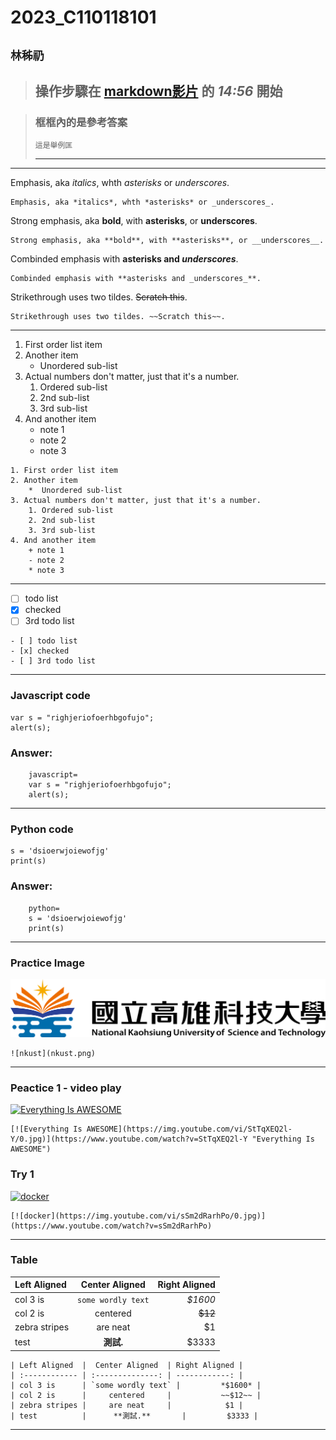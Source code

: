 # 2023_C110118101
## `林秭礽`
>操作步驟在 [markdown影片](https://nkusto365-my.sharepoint.com/:v:/g/personal/10979_office365_nkust_edu_tw/EVH2K_Ipn2pMoQAQy3mhfhsB3wKPzy2Ggr-I3TFMS6AoQQ?e=Y7bfFi) 的 *14:56* 開始
>---

>### 框框內的是參考答案
> ```
> 這是舉例匡
> ```
>---

---

Emphasis, aka *italics*, whth *asterisks* or _underscores_.

``` 
Emphasis, aka *italics*, whth *asterisks* or _underscores_.
```

Strong emphasis, aka **bold**, with **asterisks**, or __underscores__.

```
Strong emphasis, aka **bold**, with **asterisks**, or __underscores__.
```

Combinded emphasis with **asterisks and _underscores_**.

```
Combinded emphasis with **asterisks and _underscores_**.
```

Strikethrough uses two tildes. ~~Scratch this~~.

```
Strikethrough uses two tildes. ~~Scratch this~~.
```


---

1. First order list item
2. Another item
   *  Unordered sub-list
3. Actual numbers don't matter, just that it's a number.
   1.  Ordered sub-list
   2.  2nd sub-list
   3.  3rd sub-list
4. And another item
   + note 1
   + note 2
   * note 3

```
1. First order list item
2. Another item
    *  Unordered sub-list
3. Actual numbers don't matter, just that it's a number.
    1. Ordered sub-list
    2. 2nd sub-list
    3. 3rd sub-list
4. And another item
    + note 1
    - note 2
    * note 3
```

---

- [ ] todo list
- [x] checked
- [ ] 3rd todo list

```
- [ ] todo list
- [x] checked
- [ ] 3rd todo list
```

---

### Javascript code
```javascript=
var s = "righjeriofoerhbgofujo";
alert(s);
```

### Answer:
```
    javascript=
    var s = "righjeriofoerhbgofujo";
    alert(s);
```

---

### Python code
```python=
s = 'dsioerwjoiewofjg'
print(s)
```

### Answer:
```
    python=
    s = 'dsioerwjoiewofjg'
    print(s)
```

---
### Practice Image

![nkust](nkust.png)

```
![nkust](nkust.png)
```

---

### Peactice 1 - video play

[![Everything Is AWESOME](https://img.youtube.com/vi/StTqXEQ2l-Y/0.jpg)](https://www.youtube.com/watch?v=StTqXEQ2l-Y "Everything Is AWESOME")

```
[![Everything Is AWESOME](https://img.youtube.com/vi/StTqXEQ2l-Y/0.jpg)](https://www.youtube.com/watch?v=StTqXEQ2l-Y "Everything Is AWESOME")
```

### Try 1

[![docker](https://img.youtube.com/vi/sSm2dRarhPo/0.jpg)](https://www.youtube.com/watch?v=sSm2dRarhPo)

```
[![docker](https://img.youtube.com/vi/sSm2dRarhPo/0.jpg)](https://www.youtube.com/watch?v=sSm2dRarhPo)
```

---
### Table

| Left Aligned  |  Center Aligned  | Right Aligned |
| :------------ | :--------------: | ------------: |
| col 3 is      | `some wordly text` |         *$1600* |
| col 2 is      |     centered     |           ~~$12~~ |
| zebra stripes |     are neat     |            $1 |
| test          |      **測試.**       |         $3333 |

```
| Left Aligned  |  Center Aligned  | Right Aligned |
| :------------ | :--------------: | ------------: |
| col 3 is      | `some wordly text` |         *$1600* |
| col 2 is      |     centered     |           ~~$12~~ |
| zebra stripes |     are neat     |            $1 |
| test          |      **測試.**       |         $3333 |
```

---

